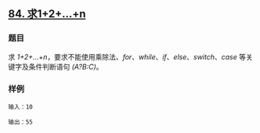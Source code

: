 ## [84. 求1+2+…+n](https://www.acwing.com/problem/content/80/)

### 题目

求 *1+2+…+n*，要求不能使用乘除法、*for*、*while*、*if*、*else*、*switch*、*case* 等关键字及条件判断语句 *(A?B:C)*。

### 样例

```
输入：10

输出：55
```
